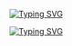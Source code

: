 [![Typing SVG](https://readme-typing-svg.demolab.com?font=Fira+Code&weight=900&size=25&duration=3333&pause=1000&color=79DA70&background=B511FF00&center=true&vCenter=true&multiline=true&width=500&lines=%D0%9A%D0%B8%D1%80%D0%B8%D0%BB%D0%BB+%D0%AD%D0%BB%D1%8C%D0%B4%D0%B5%D0%B5%D0%B2;Data+Analyst+%7C+%D0%90%D0%BD%D0%B0%D0%BB%D0%B8%D1%82%D0%B8%D0%BA+%D0%B4%D0%B0%D0%BD%D0%BD%D1%8B%D1%85)](https://git.io/typing-svg)

[![Typing SVG](https://readme-typing-svg.demolab.com?font=Fira+Code&weight=900&size=25&duration=3333&pause=1000&color=79DA70&background=B511FF00&center=true&vCenter=true&width=500&lines=%D0%9A%D0%B8%D1%80%D0%B8%D0%BB%D0%BB+%D0%AD%D0%BB%D1%8C%D0%B4%D0%B5%D0%B5%D0%B2;Data+Analyst+%7C+%D0%90%D0%BD%D0%B0%D0%BB%D0%B8%D1%82%D0%B8%D0%BA+%D0%B4%D0%B0%D0%BD%D0%BD%D1%8B%D1%85)](https://git.io/typing-svg)